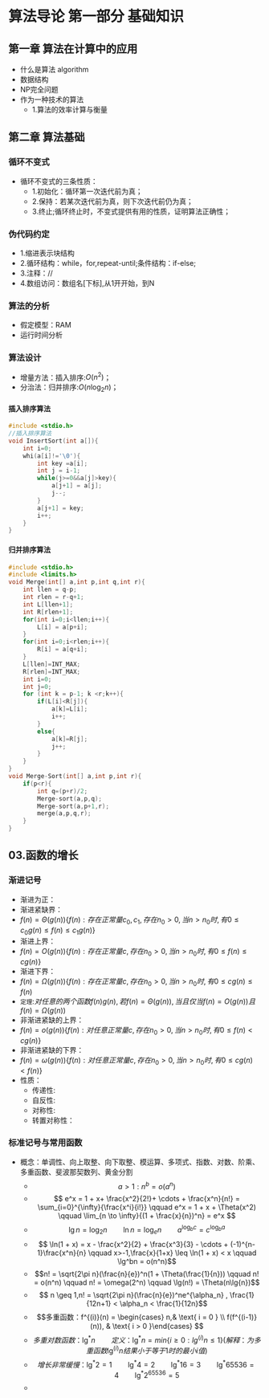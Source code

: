 # 算法导论 第一部分 基础知识

## 第一章 算法在计算中的应用

- 什么是算法 algorithm
- 数据结构
- NP完全问题
- 作为一种技术的算法
  - 1.算法的效率计算与衡量

## 第二章 算法基础

### 循环不变式

- 循环不变式的三条性质：
  - 1.初始化：循环第一次迭代前为真；
  - 2.保持：若某次迭代前为真，则下次迭代前仍为真；
  - 3.终止;循环终止时，不变式提供有用的性质，证明算法正确性；

### 伪代码约定

- 1.缩进表示块结构
- 2.循环结构：while，for,repeat-until;条件结构：if-else;
- 3.注释：//
- 4.数组访问：数组名\[下标\],从1开开始，到N

### 算法的分析

- 假定模型：RAM
- 运行时间分析

### 算法设计

- 增量方法：插入排序:$O(n^2)$；
- 分治法：归并排序:$O(n\log_2{n})$；

#### 插入排序算法

```C
#include <stdio.h>
//插入排序算法
void InsertSort(int a[]){
    int i=0;
    whi(a[i]!='\0'){
        int key =a[i];
        int j = i-1;
        while(j>=0&&a[j]>key){
            a[j+1] = a[j];
            j--;
        }
        a[j+1] = key;
        i++;
    }
}
```

#### 归并排序算法

```C
#include <stdio.h>
#include <limits.h>
void Merge(int[] a,int p,int q,int r){
    int llen = q-p;
    int rlen = r-q+1;
    int L[llen+1];
    int R[rlen+1];
    for(int i=0;i<llen;i++){
        L[i] = a[p+i];
    }
    for(int i=0;i<rlen;i++){
        R[i] = a[q+i];
    }
    L[llen]=INT_MAX;
    R[rlen]=INT_MAX;
    int i=0;
    int j=0;
    for (int k = p-1; k <r;k++){
        if(L[i]<R[j]){
            a[k]=L[i];
            i++;
        }
        else{
            a[k]=R[j];
            j++;
        }
    }
}
void Merge-Sort(int[] a,int p,int r){
    if(p<r){
        int q=(p+r)/2;
        Merge-sort(a,p,q);
        Merge-sort(a,p+1,r);
        merge(a,p,q,r);
    }
}
```

## 03.函数的增长

### 渐进记号

- 渐进为正：
- 渐进紧缺界：
- $f(n) = \Theta (g(n)) \{f(n):存在正常量c_0,c_1,存在n_0>0,当n>n_0时,有0 \leq c_0g(n) \leq f(n) \leq c_1g(n)\}$
- 渐进上界：
- $f(n) = O (g(n)) \{f(n):存在正常量c,存在n_0>0,当n>n_0时,有0 \leq f(n) \leq cg(n)\}$
- 渐进下界：
- $f(n) = \Omega (g(n)) \{f(n):存在正常量c,存在n_0>0,当n>n_0时,有0 \leq cg(n) \leq f(n)$
- `定理`:$对任意的两个函数f(n) g(n),若f(n)=\Theta (g(n)) ,当且仅当f(n) = O(g(n))且f(n) = \Omega (g(n))$
- 非渐进紧缺的上界：
- $f(n) = o(g(n))\{f(n):对任意正常量c,存在n_0>0,当n>n_0时,有0 \leq f(n) < cg(n)\}$
- 非渐进紧缺的下界：
- $f(n) = \omega(g(n))\{f(n):对任意正常量c,存在n_0>0,当n>n_0时,有0  \leq cg(n) < f(n) \}$
- 性质：
  - 传递性:
  - 自反性:
  - 对称性:
  - 转置对称性：

### 标准记号与常用函数

- 概念：单调性、向上取整、向下取整、模运算、多项式、指数、对数、阶乘、多重函数、斐波那契数列、黄金分割
  - $$a>1: n^b = o(a^n) $$
  - $$ e^x = 1 + x+ \frac{x^2}{2!}+ \cdots + \frac{x^n}{n!} = \sum_{i=0}^{\infty}{\frac{x^i}{i!}} \qquad e^x = 1 + x + \Theta(x^2) \qquad \lim_{n \to \infty}{(1 + \frac{x}{n})^n} = e^x $$
  - $$\lg{n} = \log_2{n} \qquad \ln{n} = \log_e{n} \qquad a^{\log_b{c}} = c^{\log_b{a}} $$
  - $$ \ln(1 + x) = x - \frac{x^2}{2} + \frac{x^3}{3} - \cdots + (-1)^{n-1}\frac{x^n}{n}  \qquad x>-1,\frac{x}{1+x} \leq \ln(1 + x) < x \qquad \lg^bn = o(n^n)$$
  - $$n! = \sqrt{2\pi n}(\frac{n}{e})^n(1 + \Theta(\frac{1}{n})) \qquad n! = o(n^n) \qquad n! = \omega(2^n) \qquad \lg(n!) = \Theta(n\lg{n})$$
  - $$ n \geq 1,n! = \sqrt{2\pi n}(\frac{n}{e})^ne^{\alpha_n} , \frac{1}{12n+1} < \alpha_n < \frac{1}{12n}$$
  - $$多重函数：f^{(i)}(n) = \begin{cases} n,& \text{ i = 0 } \\ f(f^{(i-1)}(n)), & \text{ i > 0 }\end{cases} $$
  - $$多重对数函数：\lg^*n  \qquad 定义： \lg^*n = min\{i \geq 0:lg^{(i)}n \leq 1\} (解释：为多重函数\lg^{(i)}n结果小于等于1时的最小i值)$$
  - $$增长非常缓慢：\lg^*2 = 1 \qquad \lg^*4 = 2 \qquad \lg^*16 = 3 \qquad \lg^*65536 = 4 \qquad \lg^*{2^{65536}} = 5 $$
  - $$  $$
